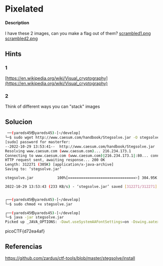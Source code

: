 # Pixelated

#### Description
I have these 2 images, can you make a flag out of them? [scrambled1.png](https://mercury.picoctf.net/static/e8054e22552c6aba591cdf7440eb25e4/scrambled1.png) [scrambled2.png](https://mercury.picoctf.net/static/e8054e22552c6aba591cdf7440eb25e4/scrambled2.png)

## Hints
### 1
[https://en.wikipedia.org/wiki/Visual_cryptography](https://en.wikipedia.org/wiki/Visual_cryptography)

### 2
Think of different ways you can "stack" images


## Solucion

```bash
 ──(yareds45㉿yareds45)-[~/develop]
└─$ sudo wget http://www.caesum.com/handbook/Stegsolve.jar -O stegsolve.jar
[sudo] password for masterfer: 
--2022-10-29 13:53:41--  http://www.caesum.com/handbook/Stegsolve.jar
Resolving www.caesum.com (www.caesum.com)... 216.234.173.1
Connecting to www.caesum.com (www.caesum.com)|216.234.173.1|:80... connected.
HTTP request sent, awaiting response... 200 OK
Length: 312271 (305K) [application/x-java-archive]
Saving to: ‘stegsolve.jar’

stegsolve.jar           100%[===============================>] 304.95K   233KB/s    in 1.3s    

2022-10-29 13:53:43 (233 KB/s) - ‘stegsolve.jar’ saved [312271/312271]


┌──(yareds45㉿yareds45)-[~/develop]
└─$ sudo chmod +x stegsolve.jar 

┌──(yareds45㉿yareds45)-[~/develop]
└─$ java -jar stegsolve.jar
Picked up _JAVA_OPTIONS: -Dawt.useSystemAAFontSettings=on -Dswing.aatext=true


```
picoCTF{d72ea4af}

## Referencias
https://github.com/zardus/ctf-tools/blob/master/stegsolve/install